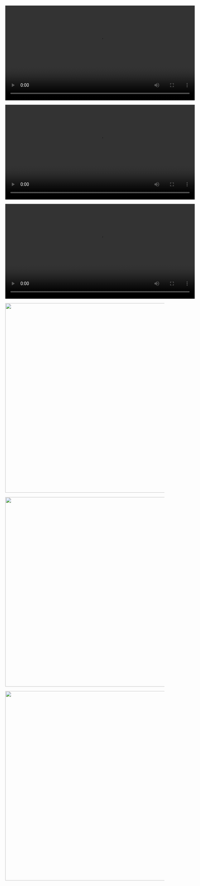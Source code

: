 <p align="center">
  <video src="https://github.com/user-attachments/assets/96f636e1-e06d-456f-8585-ca0ca591b162" controls width="600"></video>
</p>

<p align="center">
  <video src="https://github.com/user-attachments/assets/ba0f12cc-8e1c-47e9-8cea-70e6ae93aa1b" controls width="600"></video>
</p>

<p align="center">
  <video src="https://github.com/user-attachments/assets/b5b90ecd-8686-4bb7-8d27-652fe73412cb" controls width="600"></video>
</p>

<p align="center">
  <img src="https://github.com/user-attachments/assets/6c56fabc-1a2b-4f81-846f-6381da1efe0c" width="600">
</p>

<p align="center">
  <img src="https://github.com/user-attachments/assets/64faa79e-5e98-40bc-bb90-87cd9eb70b5b" width="600">
</p>

<p align="center">
  <img src="https://github.com/user-attachments/assets/8574cfa2-e13f-4575-9f34-0c23d8fca0b3" width="600">
</p>



